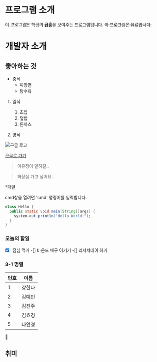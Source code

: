 # 프로그램 소개
이 *프로그램*은 학급의 **급훈**을 보여주는 프로그램입니다.
~~이 프로그램은 유료입니다.~~

# 개발자 소개

## 좋아하는 것
  * 중식
    * 짜장면  
    * 탕수육
  
  1. 일식
     1. 초밥
     1. 덮밥
     1. 돈까스
  
  1. 양식
  
  ![구글 로고](https://www.google.com/images/branding/googlelogo/2x/googlelogo_color_272x92dp.png)
  
  [구글로 가기](https://google.co.kr/)
  
  > 이유정이 말하길..
  
  > 화장실 가고 싶어요..
  
  *파일
  
  cmd창을 열려면 'cmd' 명령어를 입력합니다.
  
  ```java
  class Hello {
    public static void main(String[]args) {
      system.out.println("Hello World!");
    }
  }
  ```
  
  ### 오늘의 할일
  -[x] 점심 먹기
  -[] 바운드 배구 이기기
  -[] 리서치데이 하기
  
  
  ### 3-1 명렬
  번호 | 이름
  -----|-----
  1|강한나
  2|김예빈
  3|김진주
  4|김효경
  5|나연경
  
  :sparkling_heart:
  
## 취미
